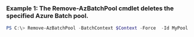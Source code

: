 ### Example 1: The Remove-AzBatchPool cmdlet deletes the specified Azure Batch pool.
```powershell
PS C:\> Remove-AzBatchPool -BatchContext $Context -Force  -Id MyPool
```

